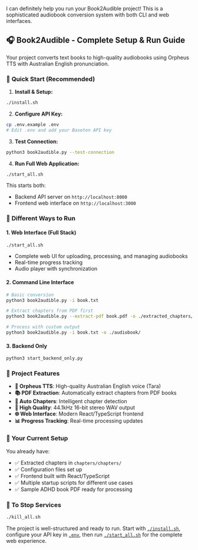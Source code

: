 I can definitely help you run your Book2Audible project! This is a sophisticated audiobook conversion system with both CLI and web interfaces.

## 🎧 Book2Audible - Complete Setup & Run Guide

Your project converts text books to high-quality audiobooks using Orpheus TTS with Australian English pronunciation.

### 🚀 **Quick Start (Recommended)**

1. **Install & Setup:**
```bash
./install.sh
```

2. **Configure API Key:**
```bash
cp .env.example .env
# Edit .env and add your Baseten API key
```

3. **Test Connection:**
```bash
python3 book2audible.py --test-connection
```

4. **Run Full Web Application:**
```bash
./start_all.sh
```
This starts both:
- Backend API server on `http://localhost:8000`
- Frontend web interface on `http://localhost:3000`

### 🎯 **Different Ways to Run**

#### **1. Web Interface (Full Stack)**
```bash
./start_all.sh
```
- Complete web UI for uploading, processing, and managing audiobooks
- Real-time progress tracking
- Audio player with synchronization

#### **2. Command Line Interface**
```bash
# Basic conversion
python3 book2audible.py -i book.txt

# Extract chapters from PDF first
python3 book2audible.py --extract-pdf book.pdf -o ./extracted_chapters/

# Process with custom output
python3 book2audible.py -i book.txt -o ./audiobook/
```

#### **3. Backend Only**
```bash
python3 start_backend_only.py
```

### 🔧 **Project Features**

- **🎤 Orpheus TTS**: High-quality Australian English voice (Tara)
- **📚 PDF Extraction**: Automatically extract chapters from PDF books
- **🔄 Auto Chapters**: Intelligent chapter detection
- **🎵 High Quality**: 44.1kHz 16-bit stereo WAV output
- **🌐 Web Interface**: Modern React/TypeScript frontend
- **📊 Progress Tracking**: Real-time processing updates

### 📁 **Your Current Setup**

You already have:
- ✅ Extracted chapters in `chapters/chapters/`
- ✅ Configuration files set up
- ✅ Frontend built with React/TypeScript
- ✅ Multiple startup scripts for different use cases
- ✅ Sample ADHD book PDF ready for processing

### 🛑 **To Stop Services**
```bash
./kill_all.sh
```

The project is well-structured and ready to run. Start with [`./install.sh`](install.sh:1), configure your API key in [`.env`](.env.example:2), then run [`./start_all.sh`](start_all.sh:1) for the complete web experience.